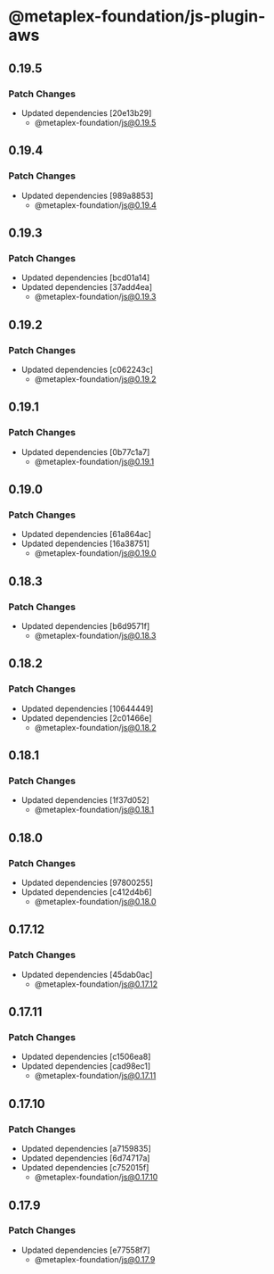 # @metaplex-foundation/js-plugin-aws

## 0.19.5

### Patch Changes

- Updated dependencies [20e13b29]
  - @metaplex-foundation/js@0.19.5

## 0.19.4

### Patch Changes

- Updated dependencies [989a8853]
  - @metaplex-foundation/js@0.19.4

## 0.19.3

### Patch Changes

- Updated dependencies [bcd01a14]
- Updated dependencies [37add4ea]
  - @metaplex-foundation/js@0.19.3

## 0.19.2

### Patch Changes

- Updated dependencies [c062243c]
  - @metaplex-foundation/js@0.19.2

## 0.19.1

### Patch Changes

- Updated dependencies [0b77c1a7]
  - @metaplex-foundation/js@0.19.1

## 0.19.0

### Patch Changes

- Updated dependencies [61a864ac]
- Updated dependencies [16a38751]
  - @metaplex-foundation/js@0.19.0

## 0.18.3

### Patch Changes

- Updated dependencies [b6d9571f]
  - @metaplex-foundation/js@0.18.3

## 0.18.2

### Patch Changes

- Updated dependencies [10644449]
- Updated dependencies [2c01466e]
  - @metaplex-foundation/js@0.18.2

## 0.18.1

### Patch Changes

- Updated dependencies [1f37d052]
  - @metaplex-foundation/js@0.18.1

## 0.18.0

### Patch Changes

- Updated dependencies [97800255]
- Updated dependencies [c412d4b6]
  - @metaplex-foundation/js@0.18.0

## 0.17.12

### Patch Changes

- Updated dependencies [45dab0ac]
  - @metaplex-foundation/js@0.17.12

## 0.17.11

### Patch Changes

- Updated dependencies [c1506ea8]
- Updated dependencies [cad98ec1]
  - @metaplex-foundation/js@0.17.11

## 0.17.10

### Patch Changes

- Updated dependencies [a7159835]
- Updated dependencies [6d74717a]
- Updated dependencies [c752015f]
  - @metaplex-foundation/js@0.17.10

## 0.17.9

### Patch Changes

- Updated dependencies [e77558f7]
  - @metaplex-foundation/js@0.17.9
